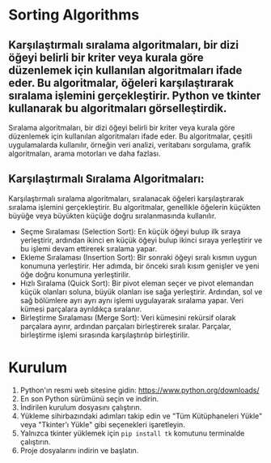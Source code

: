 # Sorting Algorithms

Karşılaştırmalı sıralama algoritmaları, bir dizi öğeyi belirli bir kriter veya kurala göre düzenlemek için kullanılan algoritmaları ifade eder. Bu algoritmalar, öğeleri karşılaştırarak sıralama işlemini gerçekleştirir. Python ve tkinter kullanarak bu algoritmaları görselleştirdik.
-----
Sıralama algoritmaları, bir dizi öğeyi belirli bir kriter veya kurala göre düzenlemek için kullanılan algoritmaları ifade eder. Bu algoritmalar, çeşitli uygulamalarda kullanılır, örneğin veri analizi, veritabanı sorgulama, grafik algoritmaları, arama motorları ve daha fazlası.
## Karşılaştırmalı Sıralama Algoritmaları:
Karşılaştırmalı sıralama algoritmaları, sıralanacak öğeleri karşılaştırarak sıralama işlemini gerçekleştirir. Bu algoritmalar, genellikle öğelerin küçükten büyüğe veya büyükten küçüğe doğru sıralanmasında kullanılır. 
- Seçme Sıralaması (Selection Sort): En küçük öğeyi bulup ilk sıraya yerleştirir, ardından ikinci en küçük öğeyi bulup ikinci sıraya yerleştirir ve bu işlemi devam ettirerek sıralama yapar.
- Ekleme Sıralaması (Insertion Sort): Bir sonraki öğeyi sıralı kısmın uygun konumuna yerleştirir. Her adımda, bir önceki sıralı kısım genişler ve yeni öğe doğru konumuna yerleştirilir.
- Hızlı Sıralama (Quick Sort): Bir pivot eleman seçer ve pivot elemandan küçük olanları soluna, büyük olanları ise sağa yerleştirir. Ardından, sol ve sağ bölümlere ayrı ayrı aynı işlemi uygulayarak sıralama yapar. Veri kümesi parçalara ayrıldıkça sıralanır.
- Birleştirme Sıralaması (Merge Sort): Veri kümesini rekürsif olarak parçalara ayırır, ardından parçaları birleştirerek sıralar. Parçalar, birleştirme işlemi sırasında karşılaştırılıp birleştirilir.
    
# Kurulum 
1. Python'ın resmi web sitesine gidin: https://www.python.org/downloads/
2. En son Python sürümünü seçin ve indirin.
3. İndirilen kurulum dosyasını çalıştırın.
4. Yükleme sihirbazındaki adımları takip edin ve "Tüm Kütüphaneleri Yükle" veya "Tkinter'ı Yükle" gibi seçenekleri işaretleyin.
5. Yalnızca tkinter yüklemek için `pip install tk` komutunu terminalde çalıştırın.
6. Proje dosyalarını indirin ve başlatın.
